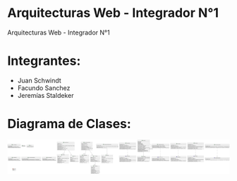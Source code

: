 # Arquitecturas Web - Integrador N°1

Arquitecturas Web - Integrador N°1

# Integrantes:

- Juan Schwindt
- Facundo Sanchez
- Jeremías Staldeker

# Diagrama de Clases:

![Diagrama de Clases](resources/diagrama-clases.svg)
